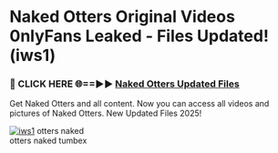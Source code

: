 # Naked Otters Original Videos 0nlyFans Leaked - Files Updated! (iws1)

<h3>🔴 CLICK HERE 🌐==►► <a href="https://tinyurl.com/up5wt9bj" rel="nofollow">Naked Otters Updated Files</a></h3>

Get Naked Otters and all content. Now you can access all videos and pictures of Naked Otters. New Updated Files 2025!

[![iws1](https://i.imgur.com/ABiUzMV.gif)](https://tinyurl.com/up5wt9bj)
otters naked<br>
otters naked tumbex